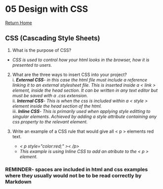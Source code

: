 # 05 Design with CSS

[Return Home](https://rachaelh25.github.io/reading-notes/)

## CSS (Cascading Style Sheets)  

1. What is the purpose of CSS?  

- *CSS is used to control how your html looks in the browser, how it is presented to users.*

2. What are the three ways to insert CSS into your project?  
    i. ***External CSS**- in this case the html file must include a reference linking it to an external stylesheet file. This is inserted inside a < link > element, inside the head section. It can be written in any text editor but must be saved with a .css extension.*  
    ii. ***Internal CSS**- This is when the css is included within a < style > element inside the head section of the html.*  
    iii. ***Inline CSS**- This is primarily used when applying style editting to singular elements. Achieved by adding a style attribute containing any css property to the relevant element.*

3. Write an example of a CSS rule that would give all < p > elements red text.  
    - *< p style="color:red;" >< /p>*  
    - *This example is using Inline CSS to add an atribute to the < p > element.*

### REMINDER- spaces are included in html and css examples where they usually would not be to be read correctly by Markdown
